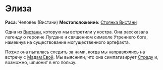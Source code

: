 # Элиза

**Раса:** Человек (Вистани)
**Местоположение:** [Стоянка Вистани](../../locations/vistani-camp.md)

Одна из [Вистани](../../factions/vistani.md), которую мы встретили у костра. Она рассказала легенду о героине Лугдане и священном символе Утреннего бога, намекнув на существование могущественного артефакта.

Позже она пыталась следить за нами, когда мы направлялись на встречу с [Мадам Евой](madam-eva.md). Мы выяснили, что она симпатизирует [Страду](strahd-von-zarovich.md) и, возможно, шпионит в его пользу.
